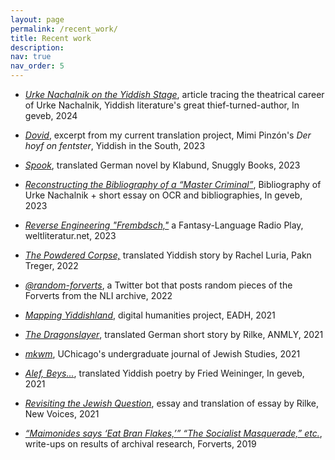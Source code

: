 ```yaml
---
layout: page
permalink: /recent_work/
title: Recent work
description: 
nav: true
nav_order: 5
---
```

* [*Urke Nachalnik on the Yiddish Stage*](https://ingeveb.org/pedagogy/urke-nachalnik-on-the-yiddish-stage), article tracing the theatrical career of Urke Nachalnik, Yiddish literature's great thief-turned-author, In geveb, 2024

* [*Dovid*](https://www.yiddishbookcenter.org/discover/yiddish-translation/yiddish-south/dovid), excerpt from my current translation project, Mimi Pinzón's *Der hoyf on fentster*, Yiddish in the South, 2023

* [*Spook*](https://www.snugglybooks.co.uk/spook/), translated German novel by Klabund, Snuggly Books, 2023

* [*Reconstructing the Bibliography of a “Master Criminal”*](https://ingeveb.org/pedagogy/urke-nachalnik-bibliography), Bibliography of Urke Nachalnik + short essay on OCR and bibliographies, In geveb, 2023 

* [*Reverse Engineering "Frembdsch,"*](https://weltliteratur.net/reverse-engineering-frembdsch/) a Fantasy-Language Radio Play,  weltliteratur.net, 2023

* [*The Powdered Corpse,*](https://www.yiddishbookcenter.org/language-literature-culture/pakn-treger/2022-pakn-treger-digital-translation-issue/powdered-corpse) translated Yiddish story by Rachel Luria, Pakn Treger, 2022

* [*@random-forverts*](https://twitter.com/random_forverts), a Twitter bot that posts random pieces of the Forverts from the NLI archive, 2022

* [*Mapping Yiddishland*](https://eadh.org/projects/mapping-yiddishland), digital humanities project, EADH, 2021

* [*The Dragonslayer*](https://anmly.org/ap33/jonah-lubin-translates-rainer-maria-rilke/), translated German short story by Rilke, ANMLY, 2021

* [*mkwm*](https://mkwm.humanities.uchicago.edu/), UChicago's undergraduate journal of Jewish Studies, 2021

* [*Alef, Beys...*](https://ingeveb.org/texts-and-translations/alef-beys), translated Yiddish poetry by Fried Weininger, In geveb, 2021

* [*Revisiting the Jewish Question*](https://newvoices.org/2021/02/25/revisiting-the-jewish-question/), essay and translation of essay by Rilke, New Voices, 2021

* [*“Maimonides says ‘Eat Bran Flakes,’” “The Socialist Masquerade,” etc.*](https://yiddish.forward.com/authors/%D7%99%D7%95%D7%A0%D7%94-%D7%9C%D7%95%D7%91%D7%99%D7%9F/index.html), write-ups on results of archival research, Forverts, 2019
